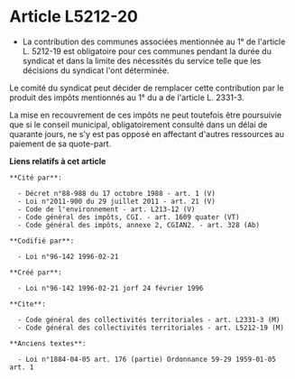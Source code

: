 # Article L5212-20

- La contribution des communes associées mentionnée au 1° de l'article L. 5212-19 est obligatoire pour ces communes pendant
la durée du syndicat et dans la limite des nécessités du service telle que les décisions du syndicat l'ont déterminée.

Le comité du syndicat peut décider de remplacer cette contribution par le produit des impôts mentionnés au 1° du a de
l'article L. 2331-3.

La mise en recouvrement de ces impôts ne peut toutefois être poursuivie que si le conseil municipal, obligatoirement consulté
dans un délai de quarante jours, ne s'y est pas opposé en affectant d'autres ressources au paiement de sa quote-part.

**Liens relatifs à cet article**

	**Cité par**:

	  - Décret n°88-988 du 17 octobre 1988 - art. 1 (V)
	  - Loi n°2011-900 du 29 juillet 2011 - art. 21 (V)
	  - Code de l'environnement - art. L213-12 (V)
	  - Code général des impôts, CGI. - art. 1609 quater (VT)
	  - Code général des impôts, annexe 2, CGIAN2. - art. 328 (Ab)

	**Codifié par**:

	  - Loi n°96-142 1996-02-21

	**Créé par**:

	  - Loi n°96-142 1996-02-21 jorf 24 février 1996

	**Cite**:

	  - Code général des collectivités territoriales - art. L2331-3 (M)
	  - Code général des collectivités territoriales - art. L5212-19 (M)

	**Anciens textes**:

	  - Loi n°1884-04-05 art. 176 (partie) Ordonnance 59-29 1959-01-05 art. 1
